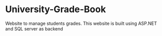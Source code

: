 # University-Grade-Book
Website to manage students grades. This website is built using ASP.NET and SQL server as backend
